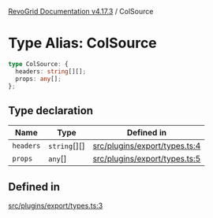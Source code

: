 [RevoGrid Documentation v4.17.3](README.md) / ColSource

# Type Alias: ColSource

```ts
type ColSource: {
  headers: string[][];
  props: any[];
};
```

## Type declaration

| Name | Type | Defined in |
| ------ | ------ | ------ |
| `headers` | `string`[][] | [src/plugins/export/types.ts:4](https://github.com/revolist/revogrid/blob/2ad9a56a428342a01bbb7a115a581a401dbe3fef/src/plugins/export/types.ts#L4) |
| `props` | `any`[] | [src/plugins/export/types.ts:5](https://github.com/revolist/revogrid/blob/2ad9a56a428342a01bbb7a115a581a401dbe3fef/src/plugins/export/types.ts#L5) |

## Defined in

[src/plugins/export/types.ts:3](https://github.com/revolist/revogrid/blob/2ad9a56a428342a01bbb7a115a581a401dbe3fef/src/plugins/export/types.ts#L3)
